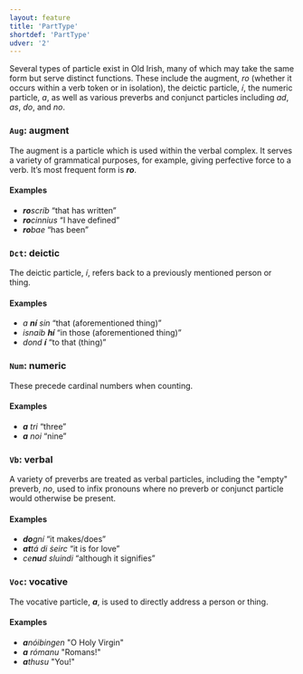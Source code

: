 ```yaml
---
layout: feature
title: 'PartType'
shortdef: 'PartType'
udver: '2'
---
```


Several types of particle exist in Old Irish, many of which may take the same form but serve distinct functions. These include the augment, _ro_ (whether it occurs within a verb token or in isolation), the deictic particle, _í_, the numeric particle, _a_, as well as various preverbs and conjunct particles including _ad_, _as_, _do_, and _no_.

### <a name="Aug">`Aug`</a>: augment

The augment is a particle which is used within the verbal complex. It serves a variety of grammatical purposes, for example, giving perfective force to a verb. It’s most frequent form is _<b>ro</b>_.

#### Examples

* _<b>ro</b>scríb_ “that has written”
* _<b>ro</b>cinnius_ “I have defined”
* _<b>ro</b>bae_ “has been”

### <a name="Dct">`Dct`</a>: deictic

The deictic particle, _í_, refers back to a previously mentioned person or thing.

#### Examples

* _a <b>ní</b> sin_ “that (aforementioned thing)”
* _isnaib <b>hí</b>_ “in those (aforementioned thing)”
* _dond <b>í</b>_ “to that (thing)”

### <a name="Num">`Num`</a>: numeric

These precede cardinal numbers when counting.

#### Examples

* _<b>a</b> tri_ “three”
* _<b>a</b> noi_ “nine”

### <a name="Vb">`Vb`</a>: verbal

A variety of preverbs are treated as verbal particles, including the "empty" preverb, _no_, used to infix pronouns where no preverb or conjunct particle would otherwise be present.

#### Examples

* _<b>do</b>gní_ “it makes/does”
* _<b>at</b>tá di ṡeirc_ “it is for love”
* _ce<b>nu</b>d sluindi_ “although it signifies”

### <a name="Voc">`Voc`</a>: vocative

The vocative particle, _<b>a</b>_, is used to directly address a person or thing.

#### Examples

* _<b>a</b>nóibingen_ "O Holy Virgin"
* _<b>a</b> rómanu_ "Romans!"
* _<b>a</b>thusu_ "You!"
